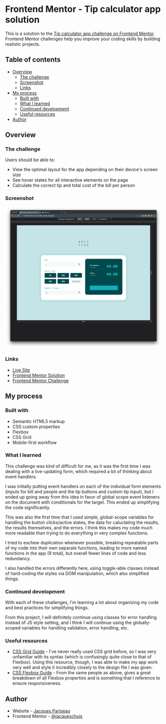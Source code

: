 # Frontend Mentor - Tip calculator app solution

This is a solution to the [Tip calculator app challenge on Frontend Mentor](https://www.frontendmentor.io/challenges/tip-calculator-app-ugJNGbJUX). Frontend Mentor challenges help you improve your coding skills by building realistic projects.

## Table of contents

- [Overview](#overview)
  - [The challenge](#the-challenge)
  - [Screenshot](#screenshot)
  - [Links](#links)
- [My process](#my-process)
  - [Built with](#built-with)
  - [What I learned](#what-i-learned)
  - [Continued development](#continued-development)
  - [Useful resources](#useful-resources)
- [Author](#author)

## Overview

### The challenge

Users should be able to:

- View the optimal layout for the app depending on their device's screen size
- See hover states for all interactive elements on the page
- Calculate the correct tip and total cost of the bill per person

### Screenshot

![](./screenshot.png)

### Links

- [Live Site](https://frontend-mentor-tip-calculator-omega.vercel.app/)
- [Frontend Mentor Solution](https://www.frontendmentor.io/solutions/responsive-tip-calculator-with-vanilla-js-and-css-ziYZ3zbj_m)
- [Frontend Mentor Challenge](https://www.frontendmentor.io/challenges/tip-calculator-app-ugJNGbJUX)

## My process

### Built with

- Semantic HTML5 markup
- CSS custom properties
- Flexbox
- CSS Grid
- Mobile-first workflow

### What I learned

This challenge was kind of difficult for me, as it was the first time I was dealing with a live-updating form, which required a lot of thinking about event handlers.

I was initially putting event handlers on each of the individual form elements (inputs for bill and people and the tip buttons and custom tip input), but I ended up going away from this idea in favor of global scope event listeners on the document with conditionals for the target. This ended up simplifying the code significantly.

This was also the first time that I used simple, global-scope variables for handling the button clicks/active states, the data for caluclating the results, the results themselves, and the errors. I think this makes my code much more readable than trying to do everything in very complex functions.

I tried to eschew duplication whenever possible, breaking repeatable parts of my code into their own separate functions, leading to more named functions in the app (9 total), but overall fewer lines of code and less redundancy.

I also handled the errors differently here, using toggle-able classes instead of hard-coding the styles via DOM manipulation, which also simplified things.

### Continued development

With each of these challenges, I'm learning a lot about organizing my code and best practices for simplifying things.

From this project, I will definitely continue using classes for error handling instead of JS style setting, and I think I will continue using the globally-scoped variables for handling validation, error handling, etc.

### Useful resources

- [CSS Grid Guide](https://css-tricks.com/snippets/css/complete-guide-grid/) - I've never really used CSS grid before, so I was very unfamiliar with its syntax (which is confusingly quite close to that of Flexbox). Using this resource, though, I was able to make my app work very well and style it incredibly closely to the design file I was given.
- [CSS Flexbox Guide](https://css-tricks.com/snippets/css/a-guide-to-flexbox/) - From the same people as above, gives a great breakdown of all Flexbox properties and is something that I reference to ensure responsiveness.

## Author

- Website - [Jacques Pariseau](https://www.your-site.com)
- Frontend Mentor - [@jacqueschuis](https://www.frontendmentor.io/profile/jacqueschuis)
